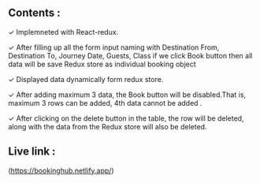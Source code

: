 

## Contents :

✓ Implemneted with React-redux.

✓ After filling up all the form input naming with Destination From, Destination To, Journey Date, Guests, Class if we click Book button then all data will   be save Redux store as individual booking object

✓ Displayed data dynamically form redux store.

✓ After adding maximum 3 data, the Book button will be disabled.That is, maximum 3 rows can be added, 4th data cannot be added .

✓ After clicking on the delete button in the table, the row will be deleted, along with the data from the Redux store will also be deleted.

## Live link :

(https://bookinghub.netlify.app/)

